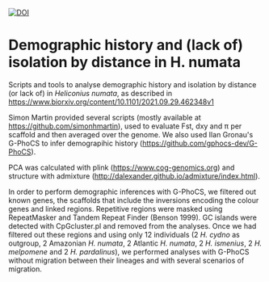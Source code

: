 [![DOI](https://zenodo.org/badge/414560525.svg)](https://zenodo.org/badge/latestdoi/414560525)

# Demographic history and (lack of) isolation by distance in H. numata
Scripts and tools to analyse demographic history and isolation by distance (or lack of) in *Heliconius numata*, as described in
https://www.biorxiv.org/content/10.1101/2021.09.29.462348v1

Simon Martin provided several scripts (mostly available at https://github.com/simonhmartin), used to evaluate Fst, dxy and &pi; per scaffold and then averaged over the genome. We also used Ilan Gronau's G-PhoCS to infer demograpihic history (https://github.com/gphocs-dev/G-PhoCS).

PCA was calculated with plink (https://www.cog-genomics.org) and structure with admixture (http://dalexander.github.io/admixture/index.html).

In order to perform demographic inferences with G-PhoCS, we filtered out known genes, the scaffolds that include the inversions encoding the colour genes and linked regions. Repetitive regions were masked using RepeatMasker and Tandem Repeat Finder (Benson 1999). GC islands were detected with CpGcluster.pl and removed from the analyses. Once we had filtered out these regions and using only 12 individuals (2 *H. cydno* as outgroup, 2 Amazonian *H. numata*, 2 Atlantic *H. numata*, 2 *H. ismenius*, 2 *H. melpomene* and 2 *H. pardalinus*), we performed analyses with G-PhoCS without migration between their lineages and with several scenarios of migration.




